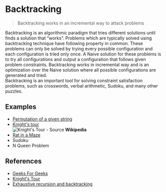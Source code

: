 # Backtracking

> Backtracking works in an incremental way to attack problems

Backtracking is an algorithmic paradigm that tries different solutions until finds a solution that “works”. Problems which are typically solved using backtracking technique have following property in common. These problems can only be solved by trying every possible configuration and each configuration is tried only once. A Naive solution for these problems is to try all configurations and output a configuration that follows given problem constraints. Backtracking works in incremental way and is an optimization over the Naive solution where all possible configurations are generated and tried.  
Backtracking is an important tool for solving constraint satisfaction problems, such as crosswords, verbal arithmetic, Sudoku, and many other puzzles.

## Examples

- [Permutation of a given string](Permutation%20of%20a%20given%20string)
- [Knight's tour](Knight's%20tour)  
![Knight's Tour](https://upload.wikimedia.org/wikipedia/commons/d/da/Knight%27s_tour_anim_2.gif)
        - Source **Wikipedia**
- [Rat in a Maze](Rat%20in%20a%20Maze)
- Sudoku
- N Queen Problem

## References

- [Geeks For Geeks](http://www.geeksforgeeks.org/backtracking-set-1-the-knights-tour-problem/)
- [Knight's Tour](https://en.wikipedia.org/wiki/Knight%27s_tour)
- [Exhaustive recursion and backtracking](https://see.stanford.edu/materials/icspacs106b/H19-RecBacktrackExamples.pdf)
